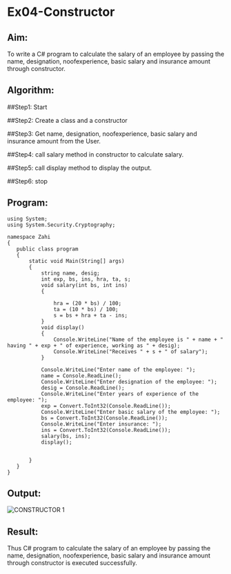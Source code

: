 # Ex04-Constructor
## Aim:
 To write a C# program to calculate the salary of an employee by passing the name, designation, noofexperience, basic salary and insurance amount through constructor.
 
 ## Algorithm:
##Step1:
Start

##Step2:
Create a class and a constructor

##Step3:
Get name, designation, noofexperience, basic salary and insurance amount from the User.

##Step4:
call salary method in constructor to calculate salary.

##Step5:
call display method to display the output.

##Step6:
stop
 
 
 
 ## Program:
 ~~~
 using System;
using System.Security.Cryptography;

namespace Zahi
{
    public class program
    {
        static void Main(String[] args)
        {
            string name, desig;
            int exp, bs, ins, hra, ta, s;
            void salary(int bs, int ins)
            {

                hra = (20 * bs) / 100;
                ta = (10 * bs) / 100;
                s = bs + hra + ta - ins;
            }
            void display()
            {
                Console.WriteLine("Name of the employee is " + name + " having " + exp + " of experience, working as " + desig);
                Console.WriteLine("Receives " + s + " of salary");
            }

            Console.WriteLine("Enter name of the employee: ");
            name = Console.ReadLine();
            Console.WriteLine("Enter designation of the employee: ");
            desig = Console.ReadLine();
            Console.WriteLine("Enter years of experience of the employee: ");
            exp = Convert.ToInt32(Console.ReadLine());
            Console.WriteLine("Enter basic salary of the employee: ");
            bs = Convert.ToInt32(Console.ReadLine());
            Console.WriteLine("Enter insurance: ");
            ins = Convert.ToInt32(Console.ReadLine());
            salary(bs, ins);
            display();


        }
    }
}
~~~
 
 ## Output:
 ![CONSTRUCTOR 1](https://user-images.githubusercontent.com/94187572/190171597-8fe12107-3f3f-4859-ba66-582c34978f05.png)

 ## Result:
 Thus C# program to calculate the salary of an employee by passing the name, designation, noofexperience, basic salary and insurance amount through constructor is executed successfully.


